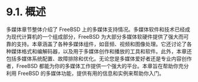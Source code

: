 # 9.1. 概述

多媒体章节整体介绍了 FreeBSD 上的多媒体支持情况。多媒体软件和技术已经成为现代计算机的一个组成部分，FreeBSD 为大部分多媒体软硬件提供了强大而可靠的支持。本章涵盖了各种多媒体组件，如音频、视频和图像处理。它还讨论了各种媒体格式和编解码器，以及用于多媒体创作和播放的工具和软件。此外，本章还包括多媒体系统配置、故障排除和优化。无论您是多媒体爱好者还是专业内容创作者，FreeBSD 都能为你的多媒体工作提供一个强大的平台。本章旨在帮助你充分利用 FreeBSD 的多媒体功能，提供有用的信息和实例来帮助你入门。